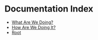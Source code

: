 # Documentation Index

* [What Are We Doing?](./whatarewedoing.md)
* [How Are We Doing It?](./howarewedoingit.md)
* [Root](../README_2.md)
